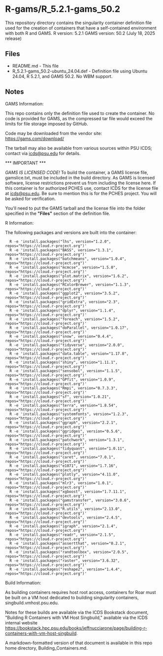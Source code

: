 # R-gams/R_5.2.1-gams_50.2
This repository directory contains the singularity container definition file used for the creation of containers that have a self-contained environment with both R and GAMS. 
R version: 5.2.1
GAMS version: 50.2 (July 18, 2025 release)

## Files

- README.md - This file
- R_5.2.1-gams_50.2-ubuntu_24.04.def - Definition file using Ubuntu 24.04, R 5.2.1, and GAMS 50.2. No WBM support. 

## Notes

GAMS Information:

This repo contains only the definition file used to create the container. No code is 
provided for GAMS, as the compressed tar file would exceed the limits for file storage imposed by GitHub.

Code may be downloaded from the vendor site: https://gams.com/download/

The tarball may also be available from various sources within PSU ICDS; contact via icds@psu.edu for details.

*** IMPORTANT ***

*GAMS IS LICENSED CODE!* To build the container, a GAMS license file, gamslice.txt, must be included in the build directory. As GAMS is licensed software, license restrictions prevent us from including the license here. If this container is for authorized PCHES use, contact ICDS for the license file at icds@psu.edu. Be sure to mention this is for the PCHES project. You will be asked for verification.

You'll need to put the GAMS tarball and the license file into the folder specified in the **"Files"** section of the definition file.

R Information:

The following packages and versions are built into the container:

      R -e 'install.packages("lhs", version="1.2.0", repos="https://cloud.r-project.org")'
      R -e 'install.packages("BASS", version="1.3.1", repos="https://cloud.r-project.org")'
      R -e 'install.packages("batchmeans", version="1.0.4", repos="https://cloud.r-project.org")'
      R -e 'install.packages("mcmcse", version="1.5.0", repos="https://cloud.r-project.org")'
      R -e 'install.packages("plot.matrix", version="1.6.2", repos="https://cloud.r-project.org")'
      R -e 'install.packages("RColorBrewer", version="1.1.3", repos="https://cloud.r-project.org")'
      R -e 'install.packages("ggplot2", version="3.5.2", repos="https://cloud.r-project.org")'
      R -e 'install.packages("gridExtra", version="2.3", repos="https://cloud.r-project.org")'
      R -e 'install.packages("dplyr", version="1.1.4", repos="https://cloud.r-project.org")'
      R -e 'install.packages("foreach", version="1.5.2", repos="https://cloud.r-project.org")'
      R -e 'install.packages("doParallel", version="1.0.17", repos="https://cloud.r-project.org")'
      R -e 'install.packages("snow", version="0.4.4", repos="https://cloud.r-project.org")'
      R -e 'install.packages("tidyverse", version="2.0.0", repos="https://cloud.r-project.org")'
      R -e 'install.packages("data.table", version="1.17.8", repos="https://cloud.r-project.org")'
      R -e 'install.packages("shiny", version="1.11.1", repos="https://cloud.r-project.org")'
      R -e 'install.packages("sensobol", version="1.1.5", repos="https://cloud.r-project.org")'
      R -e 'install.packages("GPfit", version="1.0.9", repos="https://cloud.r-project.org")'
      R -e 'install.packages("Rmpi", version="0.7.3.3", repos="https://cloud.r-project.org")'
      R -e 'install.packages("sf", version="1.0.21", repos="https://cloud.r-project.org")'
      R -e 'install.packages("terra", version="1.8.54", repos="https://cloud.r-project.org")'
      R -e 'install.packages("systemfonts", version="1.2.3", repos="https://cloud.r-project.org")'
      R -e 'install.packages("ggraph", version="2.2.1", repos="https://cloud.r-project.org")'
      R -e 'install.packages("ggridges", version="0.5.6", repos="https://cloud.r-project.org")'
      R -e 'install.packages("patchwork", version="1.3.1", repos="https://cloud.r-project.org")'
      R -e 'install.packages("tidyquant", version="1.0.11", repos="https://cloud.r-project.org")'
      R -e 'install.packages("caret", version="7.0.1", repos="https://cloud.r-project.org")'
      R -e 'install.packages("e1071", version="1.7.16", repos="https://cloud.r-project.org")'
      R -e 'install.packages("plotly", version="4.11.0", repos="https://cloud.r-project.org")'
      R -e 'install.packages("mlr3", version="1.0.1", repos="https://cloud.r-project.org")'
      R -e 'install.packages("xgboost", version="1.7.11.1", repos="https://cloud.r-project.org")'
      R -e 'install.packages("gamstransfer", version="3.0.6", repos="https://cloud.r-project.org")'
      R -e 'install.packages("R.utils", version="2.13.0", repos="https://cloud.r-project.org")'
      R -e 'install.packages("devtools", version="2.4.5", repos="https://cloud.r-project.org")'
      R -e 'install.packages("igraph", version="2.1.4", repos="https://cloud.r-project.org")'
      R -e 'install.packages("readr", version="2.1.5", repos="https://cloud.r-project.org")'
      R -e 'install.packages("assertthat", version="0.2.1", repos="https://cloud.r-project.org")'
      R -e 'install.packages("randtoolbox", version="2.0.5", repos="https://cloud.r-project.org")'
      R -e 'install.packages("raster", version="3.6.32", repos="https://cloud.r-project.org")'
      R -e 'install.packages("reshape2", version="1.4.4", repos="https://cloud.r-project.org")'

Build Information:
 
As building containers requires host root access, containers for Roar must be built on a VM host dedicated to building singularity containers, singbuild.vmhost.psu.edu.

Notes for these builds are available via the ICDS Bookstack document, "Building R Containers with VM Host Singbuild," available via the ICDS internal website 
https://bookstack.hpc.psu.edu/books/jeffnucciarone/page/building-r-containers-with-vm-host-singbuild. 

A markdown-formatted version of that document is available in this repo home directory, Building_Containers.md.

